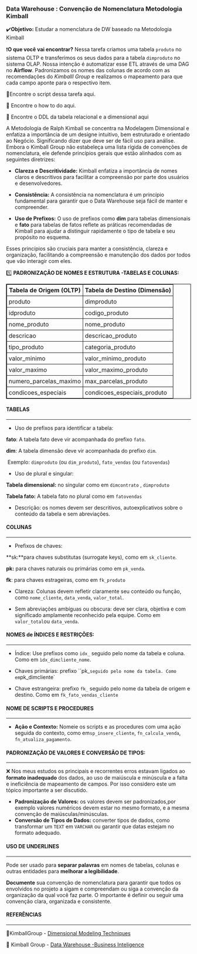 <h3> Data Warehouse : Convenção de Nomenclatura Metodologia Kimball </h3>

:heavy_check_mark:**Objetivo:** Estudar a nomenclatura de DW baseado na Metodologia Kimball

:heavy_exclamation_mark:**O que você vai encontrar?** Nessa tarefa criamos uma tabela `produto` no sistema OLTP e transferimos os seus dados para a tabela `dimproduto` no sistema OLAP. Nossa intenção é automatizar esse ETL através de uma DAG no **Airflow**. Padronizamos os nomes das colunas de acordo com as recomendações do *Kimballl Group* e realizamos o mapeamento para que cada campo aponte para o respectivo item.

:pushpin:Encontre o script dessa tarefa aqui.

:pushpin: Encontre o how to do aqui.

:pushpin: Encontre o DDL da tabela relacional e a dimensional aqui

A Metodologia de Ralph Kimball se concentra na Modelagem Dimensional e enfatiza a importância de um designe intuitivo, bem estruturado e orientado ao Negócio. Significando dizer que deve ser de fácil uso para análise. Embora o Kimball Group não estabeleça uma lista rígida de convenções de nomenclatura, ele defende princípios gerais que estão alinhados com as seguintes diretrizes:



- **Clareza e Descritividade:** Kimball enfatiza a importância de nomes claros e descritivos para facilitar a compreensão por parte dos usuários e desenvolvedores.

- **Consistência:** A consistência na nomenclatura é um princípio fundamental para garantir que o Data Warehouse seja fácil de manter e compreender.

- **Uso de Prefixos:** O uso de prefixos como **dim** para tabelas dimensionais e **fato** para tabelas de fatos reflete as práticas recomendadas de Kimball para ajudar a distinguir rapidamente o tipo de tabela e seu propósito no esquema.

Esses princípios são cruciais para manter a consistência, clareza e organização, facilitando a compreensão e manutenção dos dados por todos que vão interagir com eles.



:one: **PADRONIZAÇÃO DE NOMES E ESTRUTURA -TABELAS E COLUNAS:**

<table style="border: 1px solid black; border-collapse: collapse;">
  <tr>
    <th style="border: 1px solid black; padding: 5px;">Tabela de Origem (OLTP)</th>
    <th style="border: 1px solid black; padding: 5px;">Tabela de Destino (Dimensão)</th>
  </tr>
     <tr>
    <td style="border: 1px solid black; padding: 5px;">produto</td>
    <td style="border: 1px solid black; padding: 5px;">dimproduto</td>
  </tr>
  <tr>
    <td style="border: 1px solid black; padding: 5px;">idproduto</td>
    <td style="border: 1px solid black; padding: 5px;">codigo_produto</td>
  </tr>
  <tr>
    <td style="border: 1px solid black; padding: 5px;">nome_produto</td>
    <td style="border: 1px solid black; padding: 5px;">nome_produto</td>
  </tr>
  <tr>
    <td style="border: 1px solid black; padding: 5px;">descricao</td>
    <td style="border: 1px solid black; padding: 5px;">descricao_produto</td>
  </tr>
  <tr>
    <td style="border: 1px solid black; padding: 5px;">tipo_produto</td>
    <td style="border: 1px solid black; padding: 5px;">categoria_produto</td>
  </tr>
  <tr>
    <td style="border: 1px solid black; padding: 5px;">valor_minimo</td>
    <td style="border: 1px solid black; padding: 5px;">valor_minimo_produto</td>
  </tr>
  <tr>
    <td style="border: 1px solid black; padding: 5px;">valor_maximo</td>
    <td style="border: 1px solid black; padding: 5px;">valor_maximo_produto</td>
  </tr>
  <tr>
    <td style="border: 1px solid black; padding: 5px;">numero_parcelas_maximo</td>
    <td style="border: 1px solid black; padding: 5px;">max_parcelas_produto</td>
  </tr>
  <tr>
    <td style="border: 1px solid black; padding: 5px;">condicoes_especiais</td>
    <td style="border: 1px solid black; padding: 5px;">condicoes_especiais_produto</td>
  </tr>
</table>

<h4> TABELAS </h4>

---------------------------------------------------------------------------------------

- Uso de prefixos para identificar a tabela:

**fato**: A tabela fato deve vir acompanhada do prefixo `fato`.

**dim**: A tabela dimensão deve vir acompanhada do prefixo `dim`.

​		Exemplo: `dimproduto` (ou `dim_produto`), `fato_vendas` (ou `fatovendas`)



- Uso de plural e singular:

**Tabela dimensional:** no singular como em  `dimcontrato` , `dimproduto`

**Tabela fato:** A tabela fato no plural como em `fatovendas`



- Descrição: os nomes devem ser descritivos, autoexplicativos sobre o conteúdo da tabela e sem abreviações.

  

<H4> COLUNAS </h4>

----------------------------------------------------------------------

- Prefixos de chaves:

**sk:**para chaves substitutas (surrogate keys), como em `sk_cliente`.

**pk:** para chaves naturais ou primárias como em `pk_venda`.

**fk**: para chaves estrageiras, como em `fk_produto`



- Clareza: Colunas devem refletir claramente seu conteúdo ou função, como `nome_cliente`, `data_venda`, `valor_total`.

  

- Sem abreviações ambíguas ou obscura: deve ser clara, objetiva e com significado amplamente reconhecido pela equipe. Como em `valor_total`ou `data_venda`.

<h4>
     NOMES  de ÍNDICES E RESTRIÇÕES:
</h4>

----------------------------------------

- Índice: Use prefixos como `idx_` seguido pelo nome da tabela e coluna. Como em `ìdx_dimcliente_nome`.

  

- Chaves primárias:  prefixo ``pk_` seguido pelo nome da tabela. Como em `pk_dimcliente`

  

- Chave estrangeira: prefixo `fk_` seguido pelo nome da tabela de origem e destino. Como em `fk_fato_vendas_cliente`



<h4> NOME DE SCRIPTS E PROCEDURES</h4>

---------------------------------------------------

- **Ação e Contexto:** Nomeie os scripts e as procedures com uma ação seguida do contexto, como em`sp_insere_cliente`, `fn_calcula_venda`, `fn_atualiza_pagamento`.



<h4> PADRONIZAÇÃO DE VALORES E CONVERSÃO DE TIPOS:</h4>

-----------------------------------------------------------------------

:x: Nos meus estudos os principais e recorrentes erros estavam ligados ao **formato inadequado** dos dados, ao uso de maiúscula e minúscula e a falta e ineficiência de mapeamento de campos. Por isso considero este um tópico importante a ser discutido.



- **Padronização de Valores:** os valores devem ser padronizados,por exemplo valores numéricos devem estar no mesmo formato, e a mesma convenção de maiúsculas/minúsculas.
- **Conversão de Tipos de Dados:** converter tipos de dados, como transformar um `TEXT` em `VARCHAR` ou garantir que datas estejam no formato adequado.



<h4> USO DE UNDERLINES</h4>

-----------------------------------------------

Pode ser usado para **separar palavras** em nomes de tabelas, colunas e outras entidades para **melhorar a legibilidade**. 

**Documente** sua convenção de nomenclatura para garantir que todos os envolvidos no projeto a sigam e compreendam ou siga a convenção da organização da qual você faz parte. O importante é definir ou seguir uma convenção clara, organizada e consistente.







<h4> REFERÊNCIAS </h4>

-------------------------------------------

:pushpin:KimballGroup - [Dimensional Modeling Techniques](https://www.kimballgroup.com/wp-content/uploads/2013/08/2013.09-Kimball-Dimensional-Modeling-Techniques11.pdf)

:pushpin: Kimball Group - [Data Warehouse -Business Inteligence](https://www.kimballgroup.com/data-warehouse-business-intelligence-resources/kimball-techniques/dimensional-modeling-techniques/)

